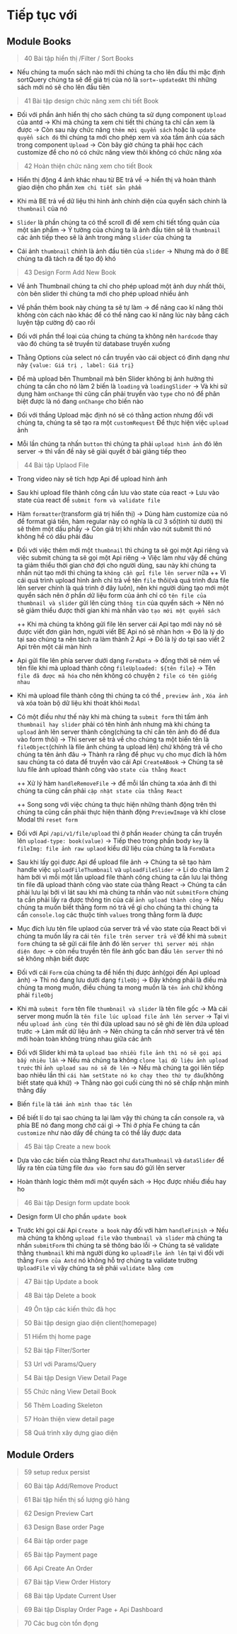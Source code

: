 # Tiếp tục với

## Module Books

> 40 Bài tập hiển thị /Filter / Sort Books

- Nếu chúng ta muốn sách nào mới thì chúng ta cho lên đầu thì mặc định sortQuery chúng ta sẽ để giá trị của nó là `sort=-updatedAt` thì những sách mới nó sẽ cho lên đầu tiên

> 41 Bài tập design chức năng xem chi tiết Book

- Đối với phần ảnh hiển thị cho sách chúng ta sử dụng component `Upload` của antd -> Khi mà chúng ta xem chi tiết thì chúng ta chỉ cần xem là được -> Còn sau này chức năng `thêm mới quyển sách` hoặc là `update quyển sách đó` thì chúng ta mới cho phép xem và xóa tấm ảnh của sách trong component `Upload` -> Còn bây giờ chúng ta phải học cách customize để cho nó có chức năng view thôi không có chức năng xóa

> 42 Hoàn thiện chức năng xem cho tiết Book

- Hiển thị động 4 ảnh khác nhau từ BE trả về -> hiển thị và hoàn thành giao diện cho phần `Xem chi tiết sản phẩm`

- Khi mà BE trả về dữ liệu thì hình ảnh chính diện của quyển sách chinh là `thumbnail` của nó
- `Slider` là phần chúng ta có thể scroll đi để xem chi tiết tổng quản của một sản phẩm -> Ý tưởng của chúng ta là ảnh đầu tiên sẽ là `thumbnail` các ảnh tiếp theo sẽ là ảnh trong mảng `slider` của chúng ta

- Cái ảnh `thumbnail` chính là ảnh đầu tiên của `slider` -> Nhưng mà do ở BE chúng ta đã tách ra để tạo độ khó

> 43 Design Form Add New Book

- Về ảnh Thumbnail chúng ta chỉ cho phép upload một ảnh duy nhất thôi, còn bên slider thì chúng ta mới cho phép upload nhiều ảnh

- Về phần thêm book này chúng ta sẽ tự làm -> để nâng cao kĩ năng thôi không còn cách nào khác để có thể nâng cao kĩ năng lúc này bằng cách luyện tập cường độ cao rồi

- Đối với phần thể loại của chúng ta chúng ta không nên `hardcode` thay vào đó chúng ta sẽ truyền từ database truyền xuống

- Thằng Options của select nó cần truyền vào cái object có đinh dạng như này `{value: Giá trị , label: Giá trị}`

- Để mà upload bên Thumbnail mà bên Slider không bị ảnh hưởng thì chúng ta cần cho nó làm 2 biến là `loading` và `loadingSlider` -> Và khi sử dụng hàm `onChange` thì cũng cần phải truyền vào `type` cho nó để phân biệt được là nó đang `onChange` cho biến nào

- Đối với thầng Upload mặc định nó sẽ có thằng action nhưng đối với chúng ta, chúng ta sẽ tạo ra một `customRequest` Để thực hiện việc `upload` ảnh

- Mỗi lần chúng ta nhấn `button` thì chúng ta phải `upload hình ảnh` đó lên server -> thì vấn đề này sẽ giải quyết ở bài giảng tiếp theo

> 44 Bài tập Uplaod File

- Trong video này sẽ tích hợp Api để upload hình ảnh

- Sau khi upload file thành công cần lưu vào state của react -> Lưu vào state của react để `submit form và validate file`

- Hàm `formatter`(transform giá trị hiển thị) -> Dùng hàm customize của nó để format giá tiền, hàm regular này có nghĩa là cứ 3 số(tính từ dưới) thì sẽ thêm một dấu phẩy -> Còn giá trị khi nhấn vào nút submit thì nó không hề có dấu phải đâu

- Đối với việc thêm mới một `thumbnail` thì chúng ta sẽ gọi một Api riêng và việc submit chúng ta sẽ gọi một Api riêng -> Việc làm như vậy để chúng ta giảm thiểu thời gian chờ đợi cho người dùng, sau này khi chúng ta nhấn nút tạo mới thì chúng ta `không cần gửi file lên server` nữa
  ++ Vì cái quá trình upload hình ảnh chỉ trả về tên `file` thôi(và quá trình đưa file lên server chính là quá trình ở đây luôn), nên khi người dùng tạo mới một quyển sách nên ở phần dữ liệu form của ảnh chỉ có `tên file của thumbnail và slider` gửi lên cùng `thông tin` của quyển sách -> Nên nó sẽ giảm thiểu được thời gian khi mà nhấn vào `tạo mới một quyển sách`

  ++ Khi mà chúng ta không gửi file lên server cái Api tạo mới này nó sẽ được viết đơn giản hơn, người viết BE Api nó sẽ nhàn hơn -> Đó là lý do tại sao chúng ta nên tách ra làm thành 2 Api -> Đó là lý do tại sao viết 2 Api trên một cái màn hình

- Api gửi file lên phía server dưới dạng `FormData` -> đồng thời sẽ ném về tên file khi mà upload thành công `fileUploaded: ${tên file}` -> Tên `file đã được mã hóa` cho nên không có chuyện `2 file có tên giống nhau`

- Khi mà upload file thành công thì chúng ta có thể , `preview ảnh` , `Xóa ảnh` và xóa toàn bộ dữ liệu khi thoát khỏi `Modal`

- Có một điều như thế này khi mà chúng ta `submit form` thì tấm ảnh `thumbnail hay slider` phải có tên hình ảnh nhưng mà khi chúng ta `upload` ảnh lên server thành công(chúng ta chỉ cần tên ảnh đó để đưa vào form thôi) -> Thì server sẽ trả về cho chúng ta một biến tên là `fileObject`(chính là file ảnh chúng ta upload lên) chứ không trả về cho chúng ta tên ảnh đâu -> Thành ra rằng để phục vụ cho mục đích là hôm sau chúng ta có data để truyền vào cái Api `CreateABook` -> Chúng ta sẽ lưu file ảnh upload thành công vào `state của thằng React`

  ++ Xử lý hàm `handleRemoveFile` -> để mỗi lần chúng ta xóa ảnh đi thì chúng ta cũng cần phải `cập nhật state của thằng React`

  ++ Song song với việc chúng ta thực hiện những thành động trên thì chúng ta cũng cần phải thực hiện thành động `PreviewImage` và khi close Modal thì `reset form`

- Đối với Api `/api/v1/file/upload` thì ở phần `Header` chúng ta cần truyền lên `upload-type: book(value)` -> Tiếp theo trong phần body `key` là `fileImg: file ảnh raw uplaod` kiểu dữ liệu của chúng ta là `FormData`

- Sau khi lấy gọi được Api để upload file ảnh -> Chúng ta sẽ tạo hàm handle việc `uploadFileThumbnail` và `uploadFileSlider` -> Lí do chia làm 2 hàm bởi vì mỗi một lần upload file thành công chúng ta cần lưu lại thông tin file đã upload thành công vào state của thằng React -> Chúng ta cần phải lưu lại bởi vì lát sau khi mà chúng ta nhấn vào nút `submitForm` chúng ta cần phải lấy ra được thông tin của cái `ảnh upload thành công` -> Nếu chúng ta muốn biết thằng form nó trả về gì cho chúng ta thì chúng ta cần `console.log` các thuộc tính `values` trong thằng form là được

- Mục đích lưu tên file uplaod của server trả về vào state của React bởi vì chúng ta muốn lấy ra cái `tên file trên server trả về` để khi mà `submit form` chúng ta sẽ gửi cái file ảnh đó lên `server thì server mới nhận diện được` -> còn nếu truyền tên file ảnh gốc ban đầu `lên server` thì nó sẽ không nhận biết được

- Đối với cái `Form` của chúng ta để hiển thị được ảnh(gọi đến Api upload ảnh) -> Thì nó đang lưu dưới dạng `fileObj` -> Đây không phải là điều mà chúng ta mong muốn, điều chúng ta mong muốn là `tên ảnh` chứ không phải `fileObj`
- Khi mà `submit form` tên file `thumbnail và slider` là tên file gốc -> Mà cái server mong muốn là `tên file lúc upload file ảnh lên server` -> Tại vì nếu `upload ảnh cùng tên` thì đứa upload sau nó sẽ ghi đè lên đứa upload trước -> Làm mất dữ liệu ảnh -> Nên chúng ta cần nhờ server trả về tên mới hoàn toàn không trùng nhau giữa các ảnh

- Đối với Slider khi mà ta `upload bao nhiều file ảnh thì nó sẽ gọi api bấy nhiêu lần` -> Nếu mà chúng ta không `clone lại dữ liệu ảnh upload trước` thì `ảnh upload sau nó sẽ đè lên` -> Nếu mà chúng ta gọi liên tiếp bao nhiêu lần thì `cái hàm setState nó ko chạy theo thứ tự đâu`(không biết state quá khứ) -> Thằng nào gọi cuối cùng thì nó sẽ chấp nhận mình thằng đấy

- Biến `file` là `tấm ảnh mình thao tác lên`

- Để biết lí do tại sao chúng ta lại làm vậy thì chúng ta cần console ra, và phía BE nó đang mong chờ cái gì -> Thì ở phía Fe chúng ta cần `customize` như nào dấy để chúng ta có thể lấy được data

> 45 Bài tập Create a new book

- Dựa vào các biến của thằng React như `dataThumbnail` và `dataSlider` để lấy ra tên của từng file `đưa vào form` sau đó gửi lên server

- Hoàn thành logic thêm mới một quyển sách -> Học được nhiều điều hay ho

> 46 Bài tập Design form update book

- Design form UI cho phần `update book`

- Trước khi gọi cái Api `Create a book` này đối với hàm `handleFinish` -> Nếu mà chúng ta không `upload file` vào `thumbnail và slider` mà chúng ta nhấn `submitForm` thì chúng ta sẽ thông báo lỗi -> Chúng ta sẽ validate thằng `thumbnail` khi mà người dùng ko `uploadFile ảnh lên` tại vì đối với thằng `Form của Antd` nó không hỗ trợ chúng ta validate trường `UploadFile` vì vậy chúng ta sẽ phải `validate bằng cơm`

> 47 Bài tập Update a book

> 48 Bài tập Delete a book

> 49 Ôn tập các kiến thức đã học

> 50 Bài tập design giao diện client(homepage)

> 51 Hiểm thị home page

> 52 Bài tập Filter/Sorter

> 53 Url với Params/Query

> 54 Bài tập Design View Detail Page

> 55 Chức năng View Detail Book

> 56 Thêm Loading Skeleton

> 57 Hoàn thiện view detail page

> 58 Quá trình xây dựng giao diện

## Module Orders

> 59 setup redux persist

> 60 Bài tập Add/Remove Product

> 61 Bài tập hiển thị số lượng giỏ hàng

> 62 Design Preview Cart

> 63 Design Base order Page

> 64 Bài tập order page

> 65 Bài tập Payment page

> 66 Api Create An Order

> 67 Bài tập View Order History

> 68 Bài tập Update Current User

> 69 Bài tập Display Order Page + Api Dashboard

> 70 Các bug còn tồn đọng
